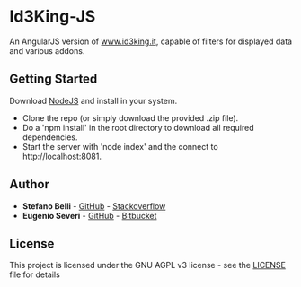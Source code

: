 # Id3King-JS

An AngularJS version of www.id3king.it, capable of filters for displayed data and various addons.

## Getting Started

Download [NodeJS](https://nodejs.org) and install in your system.

* Clone the repo (or simply download the provided .zip file).
* Do a 'npm install' in the root directory to download all required dependencies.
* Start the server with 'node index' and the connect to http://localhost:8081.

## Author

* **Stefano Belli** - [GitHub](https://github.com/Luxor001) - [Stackoverflow](http://stackoverflow.com/users/1306679/luxor001)
* **Eugenio Severi** - [GitHub](https://github.com/eugenioseveri) - [Bitbucket](https://bitbucket.org/eugenioseveri/)

## License

This project is licensed under the GNU AGPL v3 license - see the [LICENSE](LICENSE) file for details
